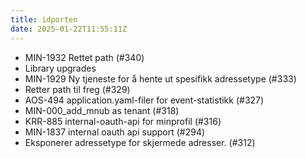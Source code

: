 ```yaml
---
title: idporten
date: 2025-01-22T11:55:11Z
---
```

- MIN-1932 Rettet path (#340)
- Library upgrades
- MIN-1929 Ny tjeneste for å hente ut spesifikk adressetype (#333)
- Retter path til freg (#329)
- AOS-494 application.yaml-filer for event-statistikk (#327)
- MIN-000_add_mnub as tenant (#318)
- KRR-885 internal-oauth-api for minprofil (#316)
- MIN-1837 internal oauth api support (#294)
- Eksponerer adressetype for skjermede adresser. (#312)

